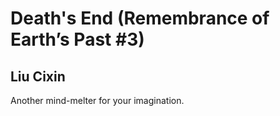# Death's End (Remembrance of Earth’s Past #3)
## Liu Cixin
Another mind-melter for your imagination.
